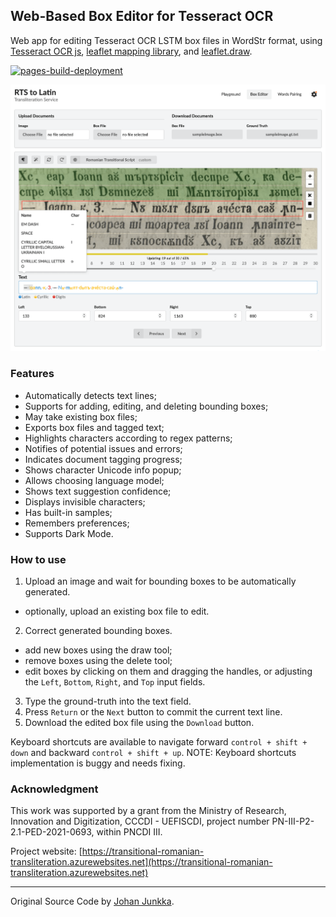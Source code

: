Web-Based Box Editor for Tesseract OCR
--------------

Web app for editing Tesseract OCR LSTM box files in WordStr format, using [Tesseract OCR js](https://tesseract.projectnaptha.com), [leaflet mapping library](http://leafletjs.com), and [leaflet.draw](https://github.com/Leaflet/Leaflet.draw).

[![pages-build-deployment](https://github.com/mariuspenteliuc/box-editor-for-tesseract/actions/workflows/pages/pages-build-deployment/badge.svg?branch=production)](https://github.com/mariuspenteliuc/box-editor-for-tesseract/actions/workflows/pages/pages-build-deployment)

![screenshot](img/app-screenshot-4-min.png)


### Features
* Automatically detects text lines;
* Supports for adding, editing, and deleting bounding boxes;
* May take existing box files;
* Exports box files and tagged text;
* Highlights characters according to regex patterns;
* Notifies of potential issues and errors;
* Indicates document tagging progress;
* Shows character Unicode info popup;
* Allows choosing language model;
* Shows text suggestion confidence;
* Displays invisible characters;
* Has built-in samples;
* Remembers preferences;
* Supports Dark Mode.

### How to use
1. Upload an image and wait for bounding boxes to be automatically generated.
  - optionally, upload an existing box file to edit.
2. Correct generated bounding boxes.
  - add new boxes using the draw tool;
  - remove boxes using the delete tool;
  - edit boxes by clicking on them and dragging the handles, or adjusting the `Left`, `Bottom`, `Right`, and `Top` input fields.
3. Type the ground-truth into the text field.
4. Press `Return` or the `Next` button to commit the current text line.
5. Download the edited box file using the `Download` button.

Keyboard shortcuts are available to navigate forward `control + shift + down` and backward `control + shift + up`.
NOTE: Keyboard shortcuts implementation is buggy and needs fixing.

### Acknowledgment
This work was supported by a grant from the Ministry of Research, Innovation and Digitization, CCCDI - UEFISCDI, project number PN-III-P2-2.1-PED-2021-0693, within PNCDI III.

Project website: [https://transitional-romanian-transliteration.azurewebsites.net](https://transitional-romanian-transliteration.azurewebsites.net)

----------
Original Source Code by [Johan Junkka](http://johanjunkka.com/).
